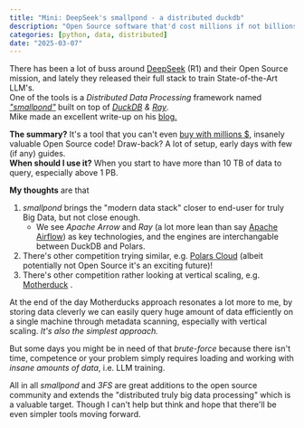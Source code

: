 ```yaml
---
title: "Mini: DeepSeek's smallpond - a distributed duckdb"
description: "Open Source software that'd cost millions if not billions of $! I share my quick thoughts on _smallpond_ that runs DuckDB distributed through Ray by DeepSeek (creators of R1 LLM)."
categories: [python, data, distributed]
date: "2025-03-07"
---
```


There has been a lot of buss around [DeepSeek](https://www.deepseek.com/) (R1) and their Open Source mission, and lately they released their full stack to train State-of-the-Art LLM's.  
One of the tools is a *Distributed Data Processing* framework named [*"smallpond"*](https://github.com/deepseek-ai/smallpond) built on top of [*DuckDB*](https://duckdb.org/) *&* [*Ray*](https://www.ray.io/).  
Mike made an excellent write-up on his [blog.](https://www.definite.app/blog/smallpond) 


**The summary?** It's a tool that you can't even [buy with millions $](https://x.com/suchenzang/status/1895437762427560236), insanely valuable Open Source code! Draw-back? A lot of setup, early days with few (if any) guides.  
**When should I use it?** When you start to have more than 10 TB of data to query, especially above 1 PB.


**My thoughts** are that

1. *smallpond* brings the "modern data stack" closer to end-user for truly Big Data, but not close enough. 
    * We see *Apache Arrow* and *Ray* (a lot more lean than say [Apache Airflow](https://airflow.apache.org/)) as key technologies, and the engines are interchangable between DuckDB and Polars.
2. There's other competition trying similar, e.g.  [Polars Cloud](https://pola.rs/posts/polars-cloud-what-we-are-building/)  (albeit potentially not Open Source it's an exciting future)!
3. There's other competition rather looking at vertical scaling, e.g. [Motherduck](https://motherduck.com/) .

At the end of the day Motherducks approach resonates a lot more to me, by storing data cleverly we can easily query huge amount of data efficiently on a single machine through metadata scanning, especially with vertical scaling. _It's also the simplest approach._

But some days you might be in need of that _brute-force_ because there isn't time, competence or your problem simply requires loading and working with *insane amounts of data*, i.e. LLM training.

All in all _smallpond_ and _3FS_ are great additions to the open source community and extends the "distributed truly big data processing" which is a valuable target. Though I can't help but think and hope that there'll be even simpler tools moving forward.